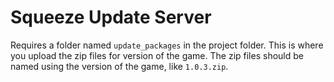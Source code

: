 # Squeeze Update Server

Requires a folder named `update_packages` in the project folder. This is where you upload the zip files for version of the game. The zip files should be named using the version of the game, like `1.0.3.zip`.
